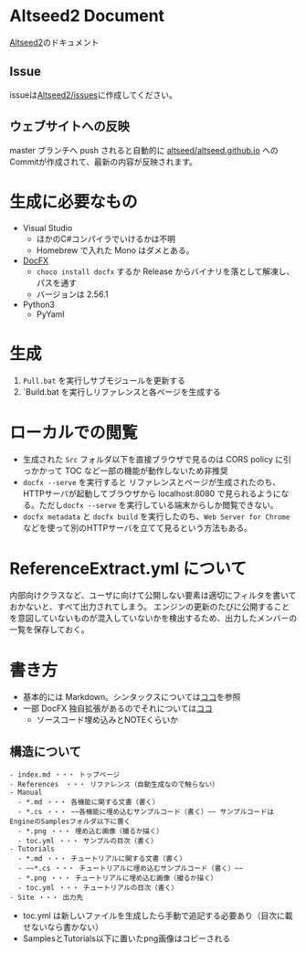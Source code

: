 # Altseed2 Document

[Altseed2](https://github.com/altseed/altseed2-csharp)のドキュメント

## Issue
issueは[Altseed2/issues](https://github.com/altseed/Altseed2/issues)に作成してください。

## ウェブサイトへの反映
master ブランチへ push されると自動的に [altseed/altseed.github.io](https://github.com/altseed/altseed.github.io) へのCommitが作成されて、最新の内容が反映されます。


# 生成に必要なもの

- Visual Studio
  - ほかのC#コンパイラでいけるかは不明
  - Homebrew で入れた Mono はダメとある。
- [DocFX](https://github.com/dotnet/docfx)
  - `choco install docfx` するか Release からバイナリを落として解凍し、パスを通す
  - バージョンは 2.56.1
- Python3
  - PyYaml

# 生成

1. `Pull.bat` を実行しサブモジュールを更新する
1. `Build.bat を実行しリファレンスと各ページを生成する

# ローカルでの閲覧

- 生成された `Src` フォルダ以下を直接ブラウザで見るのは CORS policy に引っかかって TOC など一部の機能が動作しないため非推奨
- `docfx --serve` を実行すると リファレンスとページが生成されたのち、HTTPサーバが起動してブラウザから localhost:8080 で見られるようになる。ただし`docfx --serve` を実行している端末からしか閲覧できない。
- `docfx metadata` と `docfx build` を実行したのち、`Web Server for Chrome` などを使って別のHTTPサーバを立てて見るという方法もある。

# ReferenceExtract.yml について

内部向けクラスなど、ユーザに向けて公開しない要素は適切にフィルタを書いておかないと、すべて出力されてしまう。
エンジンの更新のたびに公開することを意図していないものが混入していないかを検出するため、出力したメンバーの
一覧を保存しておく。

# 書き方

- 基本的には Markdown。シンタックスについては[ココ](https://github.github.com/gfm/)を参照
- 一部 DocFX 独自拡張があるのでそれについては[ココ](https://dotnet.github.io/docfx/spec/docfx_flavored_markdown.html?tabs=tabid-1%2Ctabid-a)
  - ソースコード埋め込みとNOTEくらいか

## 構造について
```
- index.md ・・・ トップページ
- References　・・・ リファレンス（自動生成なので触らない）
- Manual
  - *.md ・・・ 各機能に関する文書（書く）
  - *.cs ・・・ ~~各機能に埋め込むサンプルコード（書く）~~ サンプルコードは EngineのSamplesフォルダ以下に置く
  - *.png ・・・ 埋め込む画像（撮るか描く）
  - toc.yml ・・・ サンプルの目次（書く）
- Tutorials
  - *.md ・・・ チュートリアルに関する文書（書く）
  - ~~*.cs ・・・ チュートリアルに埋め込むサンプルコード（書く）~~
  - *.png ・・・ チュートリアルに埋め込む画像（撮るか描く）
  - toc.yml ・・・ チュートリアルの目次（書く）
- Site ・・・ 出力先
```

- toc.yml は新しいファイルを生成したら手動で追記する必要あり（目次に載せないなら書かない）
- SamplesとTutorials以下に置いたpng画像はコピーされる
